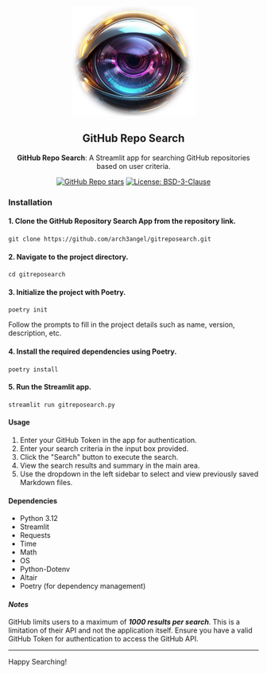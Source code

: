 <div align="center">

<img src="../images/gitreposearch_logo.png" alt="GitHub Repo Search Logo" width="250" height="220" />

## **GitHub Repo Search**

**GitHub Repo Search**: A Streamlit app for searching GitHub repositories based on user criteria.

[![GitHub Repo stars](https://img.shields.io/github/stars/arch3angel/gitreposearch)](https://github.com/arch3angel/gitreposearch)
[![License: BSD-3-Clause](https://img.shields.io/badge/License-BSD_3--Clause-purple.svg)](https://opensource.org/license/bsd-3-clause)

</div>

### Installation

#### 1. Clone the GitHub Repository Search App from the repository link.

    git clone https://github.com/arch3angel/gitreposearch.git

#### 2. Navigate to the project directory.

    cd gitreposearch

#### 3. Initialize the project with Poetry.

    poetry init

Follow the prompts to fill in the project details such as name, version, description, etc.

#### 4. Install the required dependencies using Poetry.

    poetry install

#### 5. Run the Streamlit app.

    streamlit run gitreposearch.py

#### Usage

1. Enter your GitHub Token in the app for authentication.
2. Enter your search criteria in the input box provided.
3. Click the "Search" button to execute the search.
4. View the search results and summary in the main area.
5. Use the dropdown in the left sidebar to select and view previously saved Markdown files.

#### Dependencies

* Python 3.12
* Streamlit
* Requests
* Time
* Math
* OS
* Python-Dotenv
* Altair
* Poetry (for dependency management)

#### ***Notes***

GitHub limits users to a maximum of ***1000 results per search***. This is a limitation of their API and not the application itself.
Ensure you have a valid GitHub Token for authentication to access the GitHub API.

---

Happy Searching!
